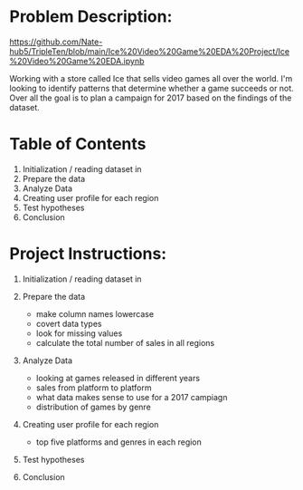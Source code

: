# Problem Description:
https://github.com/Nate-hub5/TripleTen/blob/main/Ice%20Video%20Game%20EDA%20Project/Ice%20Video%20Game%20EDA.ipynb 

Working with a store called Ice that sells video games all over the world. I'm looking to identify patterns that determine whether a game succeeds or not. Over all the 
goal is to plan a campaign for 2017 based on the findings of the dataset.

# Table of Contents
1. Initialization / reading dataset in
2.  Prepare the data
3. Analyze Data
4. Creating user profile for each region
5. Test hypotheses
6. Conclusion



# Project Instructions:
1. Initialization / reading dataset in
2. Prepare the data
    * make column names lowercase
    * covert data types
    * look for missing values
    * calculate the total number of sales in all regions

3. Analyze Data
    * looking at games released in different years
    * sales from platform to platform
    * what data makes sense to use for a 2017 campiagn
    * distribution of games by genre
4. Creating user profile for each region
    * top five platforms and genres in each region
5. Test hypotheses
6. Conclusion
